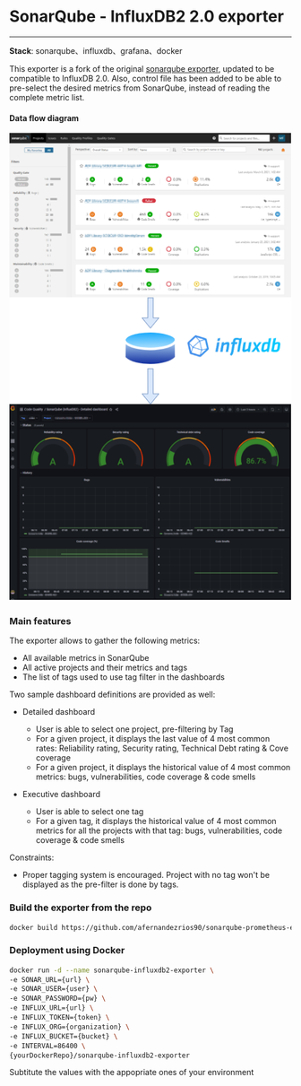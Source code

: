 # SonarQube - InfluxDB2 2.0 exporter
---

**Stack**:  sonarqube、influxdb、grafana、docker

This exporter is a fork of the original [sonarqube exporter](https://github.com/qinrui777/sonarqube-metric-to-grafana), updated to be compatible to InfluxDB 2.0.
Also, control file has been added to be able to pre-select the desired metrics from SonarQube, instead of reading the complete metric list.

####  Data flow diagram

![picture](https://github.com/afernandezrios90/sonarqube-influxdb2-exporter/blob/master/images/Dataflow.png)

### Main features

The exporter allows to gather the following metrics:
- All available metrics in SonarQube
- All active projects and their metrics and tags
- The list of tags used to use tag filter in the dashboards

Two sample dashboard definitions are provided as well:
- Detailed dashboard
  - User is able to select one project, pre-filtering by Tag
  - For a given project, it displays the last value of 4 most common rates: Reliability rating, Security rating, Technical Debt rating & Cove coverage   
  - For a given project, it displays the historical value of 4 most common metrics: bugs, vulnerabilities, code coverage & code smells

- Executive dashboard
  - User is able to select one tag
  - For a given tag, it displays the historical value of 4 most common metrics for all the projects with that tag: bugs, vulnerabilities, code coverage & code smells

Constraints:
- Proper tagging system is encouraged. Project with no tag won't be displayed as the pre-filter is done by tags.

### Build the exporter from the repo
```bash
docker build https://github.com/afernandezrios90/sonarqube-prometheus-exporter.git -t {yourDockerRepo}/sonarqube-influxdb2-exporter
```

### Deployment using Docker
```bash
docker run -d --name sonarqube-influxdb2-exporter \
-e SONAR_URL={url} \
-e SONAR_USER={user} \
-e SONAR_PASSWORD={pw} \
-e INFLUX_URL={url} \
-e INFLUX_TOKEN={token} \
-e INFLUX_ORG={organization} \
-e INFLUX_BUCKET={bucket} \
-e INTERVAL=86400 \ 
{yourDockerRepo}/sonarqube-influxdb2-exporter
```

Subtitute the values with the appopriate ones of your environment
